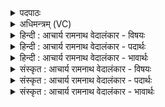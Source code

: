 <details><summary>पदपाठः</summary>

त꣢त्। वि꣡प्रा꣢꣯सः। वि। प्रा꣣सः। विपन्य꣡वः꣢। जा꣣गृवा꣡ꣳसः꣢। सम्। इ꣣न्धते। वि꣡ष्णोः꣢꣯। यत्। प꣣रम꣢म्। प꣣द꣢म्। १६७३।
</details>

<details><summary>अधिमन्त्रम् (VC)</summary>

- विष्णुः
- मेधातिथिः काण्वः
- गायत्री
- षड्जः
</details>

<details><summary>हिन्दी : आचार्य रामनाथ वेदालंकार - विषयः</summary>

आगे फिर उसी विषय का वर्णन है।
</details>

<details><summary>हिन्दी : आचार्य रामनाथ वेदालंकार - पदार्थः</summary>

पदार्थान्वयभाषाः -  (विपन्यवः)विविध रूप में जगदीश्वर के गुणों की स्तुति करनेवाले, (जागृवांसः)जागरूक(विप्रासः)विप्रजन(यत्)जो(विष्णोः)सर्वव्यापक परमेश्वर का(परमम्)सर्वोत्कृष्ट(पदम्)प्राप्तव्य स्वरूप है, (तत्)उसे(समिन्धते)अपने अन्तरात्मा में भली-भाँति प्रकाशित कर लेते हैं ॥५॥
</details>

<details><summary>हिन्दी : आचार्य रामनाथ वेदालंकार - भावार्थः</summary>

भावार्थभाषाः -  जो मनुष्य अविद्या,आलस्य,अधर्माचरण रूप नींद को छोड़कर विद्या,धर्म,योगाभ्यास आदि के आचरण में जागरूक हैं,वे ही सच्चिदानन्दस्वरूप,सर्वोत्तम,सर्वव्यापी,सबसे प्राप्त करने योग्य जगदीश्वर को पाने में समर्थ होते हैं ॥५॥
</details>

<details><summary>संस्कृत : आचार्य रामनाथ वेदालंकार - विषयः</summary>

अथ पुनः स एव विषय उच्यते।
</details>

<details><summary>संस्कृत : आचार्य रामनाथ वेदालंकार - पदार्थः</summary>

पदार्थान्वयभाषाः -  (विपन्यवः)विविधं जगदीश्वरस्य गुणान् पनायन्ति स्तुवन्ति ये ते।[पण व्यवहारे स्तुतौ च,पन च। बाहुलकादौणादिको युच् प्रत्ययः।] (जागृवांसः)जागरूकाः।[अत्र जागर्तेर्लिटः स्थाने क्वसुः। द्विर्वचनप्रकरणे छन्दसि वेति वक्तव्यम्। अ० ६।१।६ अनेन द्विर्वचनाभावश्च।] (विप्रासः)विपश्चितो जनाः(यत् विष्णोः)सर्वव्यापकस्य परमेश्वरस्य(परमम्)सर्वोत्कृष्टम्(पदम्)प्राप्तव्यं स्वरूपम् अस्ति(तत् समिन्धते)स्वान्तरात्मनि सम्यक् प्रकाशयन्ते ॥५॥२
</details>

<details><summary>संस्कृत : आचार्य रामनाथ वेदालंकार - भावार्थः</summary>

भावार्थभाषाः -  ये मनुष्या अविद्यालस्याऽधर्माचरणाख्यां निद्रां विहाय विद्याधर्मयोगाभ्यासादिचरणे जागरूकाः सन्ति त एव सच्चिदानन्दस्वरूपं सर्वोत्तमं सर्वव्यापिनं सर्वैः प्राप्तुमर्हं जगदीश्वरं प्राप्तुं शक्नुवन्ति ॥५॥
</details>